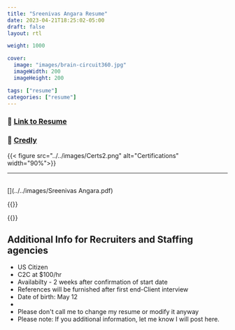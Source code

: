 ```yaml
---
title: "Sreenivas Angara Resume"
date: 2023-04-21T18:25:02-05:00
draft: false
layout: rtl

weight: 1000

cover:
  image: "images/brain-circuit360.jpg"
  imageWidth: 200
  imageHeight: 200

tags: ["resume"]
categories: ["resume"]
---
```


### 🔗 [Link to Resume](https://1drv.ms/b/s!AvWe2XCN4ByLmSEa4MuMBylqXjbi?e=dgzMU7)

### 🔗 [Credly](https://www.credly.com/users/sreenivas-angara.6daf08d6)

{{< figure src="../../images/Certs2.png" alt="Certifications" width="90%">}}

<hr>
<br>
[](../../images/Sreenivas Angara.pdf)

{{<rawhtml>}}

<object data="../../images/Sreenivas Angara.pdf" type="application/pdf" width="100%" height="800px">

{{</rawhtml>}}

## Additional Info for Recruiters and Staffing agencies

- US Citizen
- C2C at $100/hr
- Availabilty - 2 weeks after confirmation of start date
- References will be furnished after first end-Client interview
- Date of birth: May 12
-
- Please don't call me to change my resume or modify it anyway
- Please note: If you additional information, let me know I will post here. 